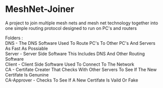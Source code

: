 # MeshNet-Joiner
A project to join multiple mesh nets and mesh net technology together into one simple routing protocol designed to run on PC's and routers

Folders :
<br>
DNS - The DNS Software Used To Route PC's To Other PC's And Servers As Fast As Possiable
<br>
Server - Server Side Software This Includes DNS And Other Routing Software
<br>
Client - Client Side Software Used To Connect To The Network
<br>
CA - Certifate Creater That Checks With Other Servers To See If The New Certifate Is Genunine 
<br>
CA-Approver - Checks To See If A New Certifate Is Vaild Or Fake
